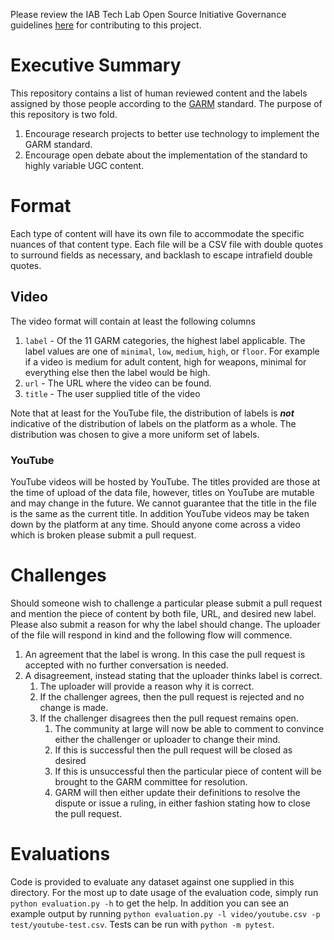 Please review the IAB Tech Lab Open Source Initiative Governance guidelines [here](http://iabtechlab.com/opensource) for contributing to this project.

# Executive Summary

This repository contains a list of human reviewed content and the labels assigned by those people according to the [GARM](https://wfanet.org/l/library/download/urn:uuid:7d484745-41cd-4cce-a1b9-a1b4e30928ea/garm+brand+safety+floor+suitability+framework+23+sept.pdf) standard.  The purpose of this repository is two fold.
1. Encourage research projects to better use technology to implement the GARM standard.
1. Encourage open debate about the implementation of the standard to highly variable UGC content.

# Format
Each type of content will have its own file to accommodate the specific nuances of that content type.  Each file will be a CSV file with double quotes to surround fields as necessary, and backlash to escape intrafield double quotes.

## Video
The video format will contain at least the following columns
1. `label` - Of the 11 GARM categories, the highest label applicable.  The label values are one of `minimal`, `low`, `medium`, `high`, or `floor`.  For example if a video is medium for adult content, high for weapons, minimal for everything else then the label would be high.
1. `url` - The URL where the video can be found.
1. `title` - The user supplied title of the video

Note that at least for the YouTube file, the distribution of labels is ***not*** indicative of the distribution of labels on the platform as a whole.  The distribution was chosen to give a more uniform set of labels.

### YouTube
YouTube videos will be hosted by YouTube.  The titles provided are those at the time of upload of the data file, however, titles on YouTube are mutable and may change in the future.  We cannot guarantee that the title in the file is the same as the current title.  In addition YouTube videos may be taken down by the platform at any time.  Should anyone come across a video which is broken please submit a pull request.

# Challenges
Should someone wish to challenge a particular please submit a pull request and mention the piece of content by both file, URL, and desired new label.  Please also submit a reason for why the label should change.  The uploader of the file will respond in kind and the following flow will commence.
1. An agreement that the label is wrong.  In this case the pull request is accepted with no further conversation is needed.
1. A disagreement, instead stating that the uploader thinks label is correct.
    1. The uploader will provide a reason why it is correct.
    1. If the challenger agrees, then the pull request is rejected and no change is made.
    1. If the challenger disagrees then the pull request remains open.
        1. The community at large will now be able to comment to convince either the challenger or uploader to change their mind.
        1. If this is successful then the pull request will be closed as desired
        1. If this is unsuccessful then the particular piece of content will be brought to the GARM committee for resolution.
        1. GARM will then either update their definitions to resolve the dispute or issue a ruling, in either fashion stating how to close the pull request.

# Evaluations
Code is provided to evaluate any dataset against one supplied in this directory.  For the most up to date usage of the evaluation code, simply run `python evaluation.py -h` to get the help.  In addition you can see an example output by running `python evaluation.py -l video/youtube.csv -p test/youtube-test.csv`.  Tests can be run with `python -m pytest`.
